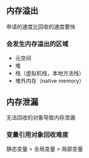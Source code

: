 ## 内存溢出
申请的速度比回收的速度要快
 
### 会发生内存溢出的区域 
- 元空间
- 堆
- 栈（虚拟机栈，本地方法栈）
- 堆外内存（native memory）

## 内存泄漏
无法回收的对象导致内存泄漏

### 变量引用对象回收难度
静态变量 > 全局变量 > 局部变量


